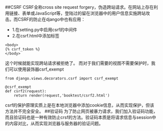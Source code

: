 ##CSRF
CSRF全称cross site request forgery，伪造跨站请求。在网站上存在利用链接、表单或JavaScript等，登陆过的留在浏览器中的用户信息实施跨站攻击。而CSRF的防止在django中也有应用：
* 1.在setting.py中启用csrf的中间件
* 2.在csrf.html中添加标签
```
<body>
{% csrf_token %}
</body>
```
这个时候就能实现跨站请求被拒绝了。
而对于我们需要的视图不需要保护时，我们可以使用装饰器csrf_exempt
```
from django.views.decorators.csrf import csrf_exempt

@csrf_exempt
def csrf2(request):
    return render(request,'booktest/csrf2.html')
```
csrf的保护原理实质上是在本地浏览器中添加cookie信息，从而实现保护，但该方法并不完全安全。
##验证码
为了防止网页被暴力请求，我们加入验证码功能，而且验证码也是一种有效防止crsf的方法。验证码本质是将请求信息与session中的内容对比，从而实现浏览器与服务器的验证问题。